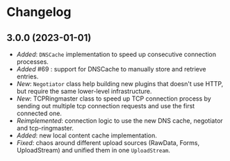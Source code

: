 # Changelog

## 3.0.0 (2023-01-01)

- *Added*: `DNSCache` implementation to speed up consecutive connection processes.
- *Added* #69 : support for DNSCache to manually store and retrieve entries.
- *New*: `Negotiator` class help building new plugins that doesn't use HTTP, but require the same lower-level infrastructure.
- *New*: TCPRingmaster class to speed up TCP connection process by sending out multiple tcp connection requests and use the first connected one.
- *Reimplemented*: connection logic to use the new DNS cache, negotiator and tcp-ringmaster.
- *Added*: new local content cache implementation.
- *Fixed*: chaos around different upload sources (RawData, Forms, UploadStream) and unified them in one `UploadStream`.